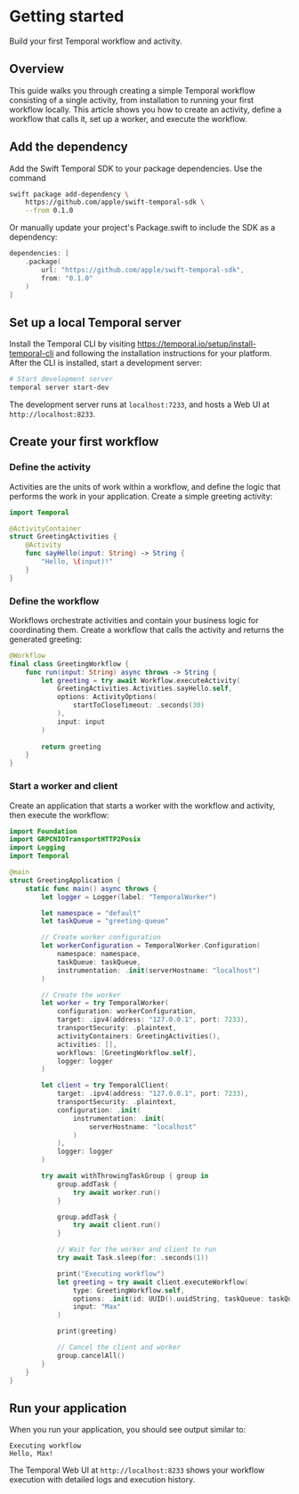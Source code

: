 # Getting started

Build your first Temporal workflow and activity.

## Overview

This guide walks you through creating a simple Temporal workflow consisting
of a single activity, from installation to running your first workflow locally.
This article shows you how to create an activity, define a workflow that calls it,
set up a worker, and execute the workflow.

## Add the dependency

Add the Swift Temporal SDK to your package dependencies. Use the command

```sh
swift package add-dependency \
    https://github.com/apple/swift-temporal-sdk \
    --from 0.1.0
```

Or manually update your project's Package.swift to include the SDK as a dependency:

```swift
dependencies: [
    .package(
        url: "https://github.com/apple/swift-temporal-sdk",
        from: "0.1.0"
    )
]
```

## Set up a local Temporal server

Install the Temporal CLI by visiting https://temporal.io/setup/install-temporal-cli
and following the installation instructions for your platform. After the CLI is installed,
start a development server:

```sh
# Start development server
temporal server start-dev
```

The development server runs at `localhost:7233`, and hosts a Web UI at
`http://localhost:8233`.

## Create your first workflow

### Define the activity

Activities are the units of work within a workflow, and define the logic that performs the work in your application.
Create a simple greeting activity:

```swift
import Temporal

@ActivityContainer
struct GreetingActivities {
    @Activity
    func sayHello(input: String) -> String {
        "Hello, \(input)!"
    }
}
```

### Define the workflow

Workflows orchestrate activities and contain your business logic for coordinating them.
Create a workflow that calls the activity and returns the generated greeting:

```swift
@Workflow
final class GreetingWorkflow {
    func run(input: String) async throws -> String {
        let greeting = try await Workflow.executeActivity(
            GreetingActivities.Activities.sayHello.self,
            options: ActivityOptions(
                startToCloseTimeout: .seconds(30)
            ),
            input: input
        )
        
        return greeting
    }
}
```

### Start a worker and client

Create an application that starts a worker with the workflow and activity, then
execute the workflow:

```swift
import Foundation
import GRPCNIOTransportHTTP2Posix
import Logging
import Temporal

@main
struct GreetingApplication {
    static func main() async throws {
        let logger = Logger(label: "TemporalWorker")

        let namespace = "default"
        let taskQueue = "greeting-queue"

        // Create worker configuration
        let workerConfiguration = TemporalWorker.Configuration(
            namespace: namespace,
            taskQueue: taskQueue,
            instrumentation: .init(serverHostname: "localhost")
        )

        // Create the worker
        let worker = try TemporalWorker(
            configuration: workerConfiguration,
            target: .ipv4(address: "127.0.0.1", port: 7233),
            transportSecurity: .plaintext,
            activityContainers: GreetingActivities(),
            activities: [],
            workflows: [GreetingWorkflow.self],
            logger: logger
        )

        let client = try TemporalClient(
            target: .ipv4(address: "127.0.0.1", port: 7233),
            transportSecurity: .plaintext,
            configuration: .init(
                instrumentation: .init(
                    serverHostname: "localhost"
                )
            ),
            logger: logger
        )

        try await withThrowingTaskGroup { group in
            group.addTask {
                try await worker.run()
            }

            group.addTask {
                try await client.run()
            }

            // Wait for the worker and client to run
            try await Task.sleep(for: .seconds(1))

            print("Executing workflow")
            let greeting = try await client.executeWorkflow(
                type: GreetingWorkflow.self,
                options: .init(id: UUID().uuidString, taskQueue: taskQueue),
                input: "Max"
            )

            print(greeting)

            // Cancel the client and worker
            group.cancelAll()
        }
    }
}
```

## Run your application

When you run your application, you should see output similar to:

```
Executing workflow
Hello, Max!
```

The Temporal Web UI at `http://localhost:8233` shows your workflow execution
with detailed logs and execution history.
